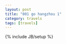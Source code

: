 ```yaml
---
layout: post
title: "001 go hangzhou 1"
category: travels 
tags: [travels]
---
```

{% include JB/setup %}

